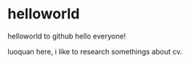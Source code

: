 # helloworld
helloworld to github
hello everyone! 

luoquan here, i like to research somethings about cv.
